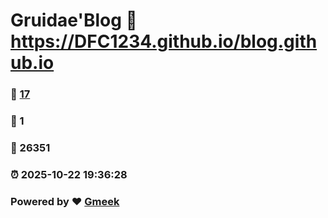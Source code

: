 # Gruidae'Blog :link: https://DFC1234.github.io/blog.github.io 
### :page_facing_up: [17](https://DFC1234.github.io/blog.github.io/tag.html) 
### :speech_balloon: 1 
### :hibiscus: 26351 
### :alarm_clock: 2025-10-22 19:36:28 
### Powered by :heart: [Gmeek](https://github.com/Meekdai/Gmeek)
